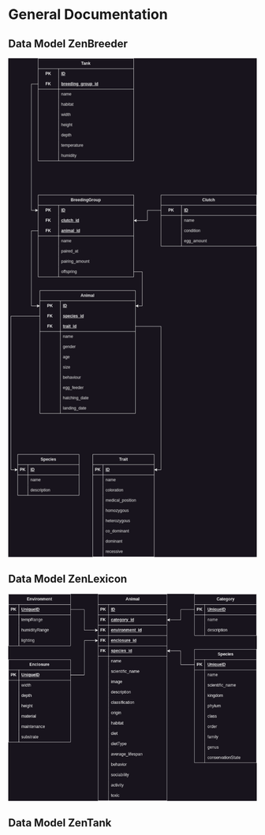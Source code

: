 # General Documentation

## Data Model ZenBreeder

![Data Model Zenbreeder UML](zenbreeder_datamodel_uml.png)

## Data Model ZenLexicon

![Data Model ZenLexicon UML](zen_lexicon.uml.png)

## Data Model ZenTank